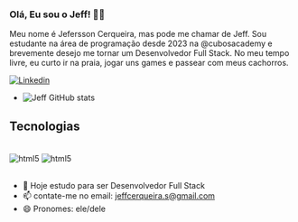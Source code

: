 ### Olá, Eu sou o Jeff! 🐱‍👤

Meu nome é Jefersson Cerqueira, mas pode me chamar de Jeff. Sou estudante na área de programação desde 2023 na @cubosacademy e brevemente desejo me tornar um Desenvolvedor Full Stack.
No meu tempo livre, eu curto ir na praia, jogar uns games e passear com meus cachorros.

[![Linkedin](https://img.shields.io/badge/Jeff%20Cerqueira%20-0077B5?style=for-the-badge&logo=linkedin&logoColor=white)](https://www.linkedin.com/in/jeffcerqueira/)

- ![Jeff GitHub stats](https://github-readme-stats.vercel.app/api?username=ChaosJeff1&show_icons=true&theme=dark)

## Tecnologias

  <div style="display: inline_block"><br/>
    <img align="center" alt="html5" src="https://img.shields.io/badge/JavaScript-F7DF1E?style=for-the-badge&logo=javascript&logoColor=black"/>
    <img align="center" alt="html5" src="https://img.shields.io/badge/Node.js-43853D?style=for-the-badge&logo=node.js&logoColor=white"/>
  </div><br>

  - 🌱 Hoje estudo para ser Desenvolvedor Full Stack
- 📫 contate-me no email: jeffcerqueira.s@gmail.com
- 😄 Pronomes: ele/dele

  

  
 
 
  

